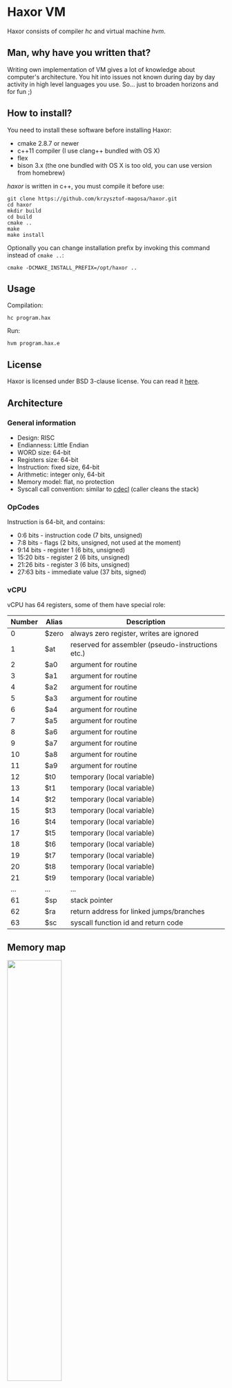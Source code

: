 # Haxor VM

Haxor consists of compiler _hc_ and virtual machine _hvm_.

## Man, why have you written that?
Writing own implementation of VM gives a lot of knowledge about
computer's architecture. You hit into issues not known during day
by day activity in high level languages you use. So... just to
broaden horizons and for fun ;)

## How to install?
You need to install these software before installing Haxor:
* cmake 2.8.7 or newer
* c++11 compiler (I use clang++ bundled with OS X)
* flex
* bison 3.x (the one bundled with OS X is too old, you can use version from homebrew)

_haxor_ is written in c++, you must compile it before use:
```
git clone https://github.com/krzysztof-magosa/haxor.git
cd haxor
mkdir build
cd build
cmake ..
make
make install
```

Optionally you can change installation prefix by invoking this command instead of `cmake ..`:
```
cmake -DCMAKE_INSTALL_PREFIX=/opt/haxor ..
```

## Usage
Compilation:
```
hc program.hax
```

Run:
```
hvm program.hax.e
```

## License
Haxor is licensed under BSD 3-clause license. You can read it [here](LICENSE.txt).

## Architecture

### General information
* Design: RISC
* Endianness: Little Endian
* WORD size: 64-bit
* Registers size: 64-bit
* Instruction: fixed size, 64-bit
* Arithmetic: integer only, 64-bit
* Memory model: flat, no protection
* Syscall call convention: similar to [cdecl](https://en.wikipedia.org/wiki/X86_calling_conventions#cdecl) (caller cleans the stack)

### OpCodes
Instruction is 64-bit, and contains:
* 0:6 bits - instruction code (7 bits, unsigned)
* 7:8 bits - flags (2 bits, unsigned, not used at the moment)
* 9:14 bits - register 1 (6 bits, unsigned)
* 15:20 bits - register 2 (6 bits, unsigned)
* 21:26 bits - register 3 (6 bits, unsigned)
* 27:63 bits - immediate value (37 bits, signed)

### vCPU
vCPU has 64 registers, some of them have special role:

|Number|Alias|Description|
|------|-----|-----------|
|0     |$zero|always zero register, writes are ignored|
|1     |$at  |reserved for assembler (pseudo-instructions etc.)|
|2     |$a0  |argument for routine|
|3     |$a1  |argument for routine|
|4     |$a2  |argument for routine|
|5     |$a3  |argument for routine|
|6     |$a4  |argument for routine|
|7     |$a5  |argument for routine|
|8     |$a6  |argument for routine|
|9     |$a7  |argument for routine|
|10    |$a8  |argument for routine|
|11    |$a9  |argument for routine|
|12    |$t0  |temporary (local variable)|
|13    |$t1  |temporary (local variable)|
|14    |$t2  |temporary (local variable)|
|15    |$t3  |temporary (local variable)|
|16    |$t4  |temporary (local variable)|
|17    |$t5  |temporary (local variable)|
|18    |$t6  |temporary (local variable)|
|19    |$t7  |temporary (local variable)|
|20    |$t8  |temporary (local variable)|
|21    |$t9  |temporary (local variable)|
|...   |...  |...|
|61    |$sp  |stack pointer|
|62    |$ra  |return address for linked jumps/branches|
|63    |$sc  |syscall function id and return code|

## Memory map
<img src="media/memory.png" width="50%">

## Language
Haxor uses primitive asm-like syntax. Each command goes into separate line.
You can add comments in code, but they also need to be separate lines, beginning
from _#_. Program starts from _main_ label. Labels are created by putting name followed by colon.

Most of instructions take 3 registers or 2 registers and immediate value.
If not stated differently result goes to first specified register.

## Instructions
### Native instructions
|Syntax|OpCode|Description|
|------|------|-----------|
|nop                  |0x00|Does nothing.|
|exiti imm            |0x01|Closes VM with specified exit code.|
|syscall              |0x02|Performs Syscall with ID stored in $sc register.|
|add reg1, reg2, reg3 |0x10|reg1 = reg2 + reg3|
|addi reg1, reg2, imm |0x11|reg1 = reg2 + imm|
|sub reg1, reg2, reg3 |0x12|reg1 = reg2 - reg3|
|mult reg1, reg2, reg3|0x13|reg1 = reg2 * reg3|
|div reg1, reg2, reg3 |0x14|reg1 = reg2 / reg3|
|mod reg1, reg2, reg3 |0x15|reg1 = reg2 % reg3|
|lw reg1, reg2, imm   |0x20|reg1 = memory[reg2 + imm]|
|sw reg1, imm, reg2   |0x21|memory[reg1+imm] = reg2|
|lui reg1, imm        |0x22|reg1 = (imm << 32)|
|and reg1, reg2, reg3 |0x30|reg1 = reg2 & reg3|
|andi reg1, reg2, imm |0x31|reg1 = reg2 & imm|
|or reg1, reg2, reg3  |0x32|reg1 = reg2 \| reg3|
|ori reg1, reg2, imm  |0x33|reg1 = reg2 \| imm|
|xor reg1, reg2, reg3 |0x34|reg1 = reg2 ^ reg3|
|nor reg1, reg2, reg3 |0x35|reg1 = ~(reg2 \| reg3)|
|slt reg1, reg2, reg3 |0x36|reg1 = reg2 < reg3|
|slti reg1, reg2, imm |0x37|reg1 = reg2 < imm|
|slli reg1, reg2, imm |0x40|reg1 = reg2 << imm|
|srli reg1, reg2, imm |0x41|reg1 = reg2 >> imm|
|sll reg1, reg2, reg3 |0x42|reg1 = reg2 << reg3|
|srl reg1, reg2, reg3 |0x43|reg1 = reg2 >> reg3|
|beq reg1, reg2, imm  |0x50|goto imm if reg1 == reg2|
|beql reg1, reg2, imm |0x51|$ra = pc, goto imm if reg1 == reg2|
|bne reg1, reg2, imm  |0x52|goto imm if reg1 != reg2|
|bnel reg1, reg2, imm |0x53|$ra = pc, goto imm if reg1 != reg2|
|j imm                |0x54|goto imm|
|jr reg1              |0x55|goto reg1|
|jal imm              |0x56|$ra = pc, goto imm|

### Pseudo instructions
|Syntax|Description|
|------|-----------|
|push reg1          |Pushes register onto stack|
|pushi imm          |Pushes const onto stack|
|pushm imm          |Pushes word stored at specified address|
|pop reg1           |Pops value into register|
|popm imm           |Pops value into specified address|
|move reg1, reg2    |reg1 = reg2|
|clear reg1         |reg1 = 0|
|not reg1, reg2     |reg1 = ~reg2|
|ret                |Jumps to address stored in $ra|
|b imm              |Unconditional branch|
|bal imm            |Unconditional linked branch|
|bgt reg1, reg2, imm|goto imm if reg1 > reg2|
|blt reg1, reg2, imm|goto imm if reg1 < reg2|
|bge reg1, reg2, imm|goto imm if reg1 >= reg2|
|ble reg1, reg2, imm|goto imm if reg1 <= reg2|
|blez reg1, imm     |goto imm if reg1 <= 0|
|bgtz reg1, imm     |goto imm if reg1 > 0|
|beqz reg1, imm     |goto imm if reg1 == 0|
|prol imm           |function prologue, imm - numbers of bytes to reserve on stack|
|epil               |function epilogue|

## System calls
Using _syscall_ command you can run some system calls provided by Haxor VM.
System call number is passed via _$sc_ register, arguments go via stack in reversed order.
Return value is written into _$sc_ register.

### print (01h)
Print 0 terminated string located under specific address.

Example:
```
# puts address of label_msg onto stack
pushi label_msg

# $sc = $zero + 01h
addi $sc, $zero, 01h

# call print
syscall

# cleanup the stack
addi $sp, $sp, 8
```

### printi (02h)
Print number.

Example:
```
# puts number 123 on stack
pushi 123

# $sc = $zero + 02h
addi $sc, $zero, 02h

# call printi
syscall

# cleanup the stack
addi $sp, $sp, 8
```

### scan (03h)
Reads line from standard input and writes under specified address.
Second parameter designated buffer size (including terminating 0).

Example:
```
# puts number 100 (buffer size) onto stack
pushi 100

# puts address of destination_label onto stack
pushi destination_label

# $sc = $zero + 03h
addi $sc, $zero, 03h

# call scan
syscall

# cleanup the stack (2 arguments by 8 bytes)
addi $sp, $sp, 16
```

### scani (04h)
Reads integer from standard input and writes under specified address.

Example:
```
# puts address to answer onto stack
pushi answer

# $sc = $zero + 04h
addi $sc, $zero, 04h

# call scani
syscall

# cleanup the stack
addi $sp, $sp, 8
```

### rand (05h)
Generate random number between min and max.

```
# puts number 200 (maximum value) onto stack
pushi 200

# puts number 100 (minimum value) onto stack
pushi 100

# $sc = $zero + 05h
addi $sc, $zero, 05h

# call rand
syscall

# cleanup the stack (2 arguments by 8 bytes)
addi $sp, $sp, 16
```

## Useful knowledge related to (virtual) machines
* [Reduced instruction set computing](https://en.wikipedia.org/wiki/Reduced_instruction_set_computing)
* [Sigil](https://en.wikipedia.org/wiki/Sigil_(computer_programming))
* [Endianness](https://en.wikipedia.org/wiki/Endianness)
* [Berkeley RISC](https://en.wikipedia.org/wiki/Berkeley_RISC)
* [Comparison of instruction set architectures](https://en.wikipedia.org/wiki/Comparison_of_instruction_set_architectures)
* [Flag field](https://en.wikipedia.org/wiki/Flag_field)
* [Delay slot](https://en.wikipedia.org/wiki/Delay_slot)
* [Processor register](https://en.wikipedia.org/wiki/Processor_register)
* [Index register](https://en.wikipedia.org/wiki/Index_register)
* [Instruction set](https://en.wikipedia.org/wiki/Instruction_set)
* [ARM architecture](https://en.wikipedia.org/wiki/ARM_architecture)
* [Arithmetic logic unit](https://en.wikipedia.org/wiki/Arithmetic_logic_unit)
* [Processor design](https://en.wikipedia.org/wiki/Processor_design)
* [Minimal instruction set computer](https://en.wikipedia.org/wiki/Minimal_instruction_set_computer)
* [Opcode](https://en.wikipedia.org/wiki/Opcode)
* [Computer architecture](https://en.wikipedia.org/wiki/Computer_architecture)
* [NX bit](https://en.wikipedia.org/wiki/NX_bit)
* [Register memory architecture](https://en.wikipedia.org/wiki/Register_memory_architecture)
* [Vector processor](https://en.wikipedia.org/wiki/Vector_processor)
* [Instruction set](https://en.wikipedia.org/wiki/Instruction_set)
* [VDSO](https://en.wikipedia.org/wiki/VDSO)
* [Bytecode](https://en.wikipedia.org/wiki/Bytecode)
* [Virtual machine](https://en.wikipedia.org/wiki/Virtual_machine)
* [Stack machine](https://en.wikipedia.org/wiki/Stack_machine)
* [Zero instruction set computer](https://en.wikipedia.org/wiki/Zero_instruction_set_computer)
* [System call](https://en.wikipedia.org/wiki/System_call)
* [P-code machine](https://en.wikipedia.org/wiki/P-code_machine)
* [Accumulator](https://en.wikipedia.org/wiki/Accumulator_(computing))
* [Register machine](https://en.wikipedia.org/wiki/Register_machine)
* [Memory segmentation](https://en.wikipedia.org/wiki/Memory_segmentation)
* [Zero page](https://en.wikipedia.org/wiki/Zero_page)
* [Status register](https://en.wikipedia.org/wiki/Status_register)
* [Call stack](https://en.wikipedia.org/wiki/Call_stack)
* [Virtual memory](https://en.wikipedia.org/wiki/Virtual_memory)
* [Stride_of_an_array](https://en.wikipedia.org/wiki/Stride_of_an_array)
* [Relocation](https://en.wikipedia.org/wiki/Relocation_(computing))
* [Zero_address_arithmetic](https://en.wikipedia.org/wiki/Zero_address_arithmetic)
* [Addressing_mode](https://en.wikipedia.org/wiki/Addressing_mode)
* [Nibble](https://en.wikipedia.org/wiki/Nibble)
* [.bss](https://en.wikipedia.org/wiki/.bss)
